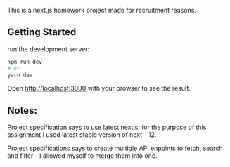 This is a next.js homework project made for recruitment reasons.

## Getting Started

run the development server:

```bash
npm run dev
# or
yarn dev
```

Open [http://localhost:3000](http://localhost:3000) with your browser to see the result.

## Notes:

Project specification says to use latest nextjs, for the purpose of this assignment I used latest stable version of next - 12.

Project specifications says to create multiple API enpoints to fetch, search and filter - I allowed myself to merge them into one.
